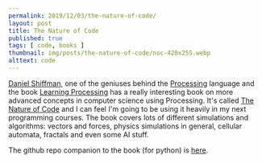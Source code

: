 ```yaml
---
permalink: 2019/12/03/the-nature-of-code/
layout: post
title: The Nature of Code
published: true
tags: [ code, books ]
thumbnail: img/posts/the-nature-of-code/noc-420x255.webp
alttext: code
---
```


<a href="https://twitter.com/shiffman">Daniel Shiffman</a>, one of the geniuses behind the <a href="https://processing.org/">Processing</a> language and 
the book <a href="http://learningprocessing.com/">Learning Processing</a> has a really interesting book on more advanced concepts in computer science 
using Processing. It's called <a href="https://natureofcode.com/book/">The Nature of Code</a> and I can feel I'm going to be using it heavily in 
my next programming courses. The book covers lots of different simulations and algorithms: vectors and forces, physics simulations in general, 
cellular automata, fractals and even some AI stuff. 

The github repo companion to the book (for python) is <a href="https://github.com/nature-of-code/The-Nature-of-Code-Examples-Python">here</a>.